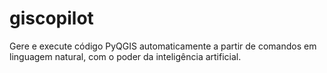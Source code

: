 # giscopilot
Gere e execute código PyQGIS automaticamente a partir de comandos em linguagem natural, com o poder da inteligência artificial.
